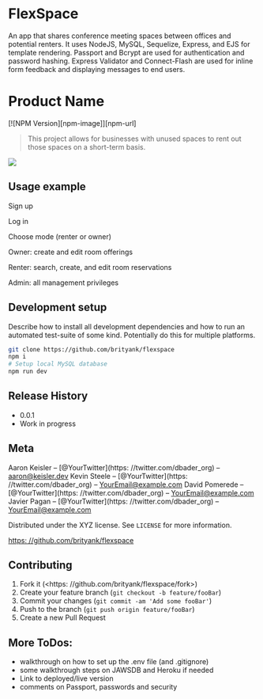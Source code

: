 # FlexSpace
An app that shares conference meeting spaces between offices and potential renters. It uses NodeJS, MySQL, Sequelize, Express, and EJS for template rendering. Passport and Bcrypt are used for authentication and password hashing. Express Validator and Connect-Flash are used for inline form feedback and displaying messages to end users. 

# Product Name

[![NPM Version][npm-image]][npm-url]

> This project allows for businesses with unused spaces to rent out those spaces on a short-term basis.

![](image.png)

## Usage example

Sign up

Log in

Choose mode (renter or owner)

Owner: create and edit room offerings

Renter: search, create, and edit room reservations

Admin: all management privileges

## Development setup

Describe how to install all development dependencies and how to run an automated test-suite of some kind. Potentially do this for multiple platforms.

```sh
git clone https://github.com/brityank/flexspace
npm i
# Setup local MySQL database
npm run dev
```

## Release History

* 0.0.1
* Work in progress

## Meta

Aaron Keisler – [@YourTwitter](https: //twitter.com/dbader_org) – aaron@keisler.dev
Kevin Steele – [@YourTwitter](https: //twitter.com/dbader_org) – YourEmail@example.com
David Pomerede – [@YourTwitter](https: //twitter.com/dbader_org) – YourEmail@example.com
Javier Pagan – [@YourTwitter](https: //twitter.com/dbader_org) – YourEmail@example.com

Distributed under the XYZ license. See ``LICENSE`` for more information.

[https: //github.com/brityank/flexspace](https://github.com/brityank/flexspace/)

## Contributing

1. Fork it (<https: //github.com/brityank/flexspace/fork>)
2. Create your feature branch (`git checkout -b feature/fooBar`)
3. Commit your changes (`git commit -am 'Add some fooBar'`)
4. Push to the branch (`git push origin feature/fooBar`)
5. Create a new Pull Request



## More ToDos:

* walkthrough on how to set up the .env file (and .gitignore)
* some walkthrough steps on  JAWSDB and Heroku if needed
* Link to deployed/live version
* comments on Passport, passwords and security
